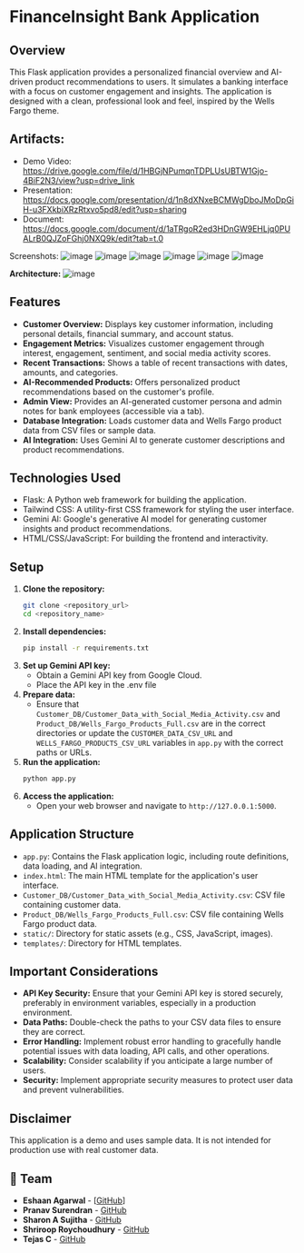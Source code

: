 # FinanceInsight Bank Application

## Overview

This Flask application provides a personalized financial overview and AI-driven product recommendations to users. It simulates a banking interface with a focus on customer engagement and insights. The application is designed with a clean, professional look and feel, inspired by the Wells Fargo theme.

## Artifacts:

- Demo Video: https://drive.google.com/file/d/1HBGjNPumqnTDPLUsUBTW1Gjo-4BiF2N3/view?usp=drive_link
- Presentation: https://docs.google.com/presentation/d/1n8dXNxeBCMWgDboJMoDpGiH-u3FXkbiXRzRtxvo5pd8/edit?usp=sharing
- Document: https://docs.google.com/document/d/1aTRgoR2ed3HDnGW9EHLjq0PUALrB0QJZoFGhj0NXQ9k/edit?tab=t.0

Screenshots:
![image](https://github.com/user-attachments/assets/f537c99b-5a8e-4060-b722-6d4cd5fb52ac)
![image](https://github.com/user-attachments/assets/8b7b4cf2-3e36-446d-a308-465cd6c4ee31)
![image](https://github.com/user-attachments/assets/0d8bb50f-212a-49aa-9610-8a87736897a7)
![image](https://github.com/user-attachments/assets/df55b791-f2fe-44e1-9b66-6697c37abac3)
![image](https://github.com/user-attachments/assets/a7aaf3f8-ec25-4ae6-a75d-535f66a6f2c6)
![image](https://github.com/user-attachments/assets/153d361b-a464-41b6-b992-b1d522032fb7)


**Architecture:**
![image](https://github.com/user-attachments/assets/41ec62db-382e-4432-a335-24f8d3629886)





## Features

-   **Customer Overview:** Displays key customer information, including personal details, financial summary, and account status.
-   **Engagement Metrics:** Visualizes customer engagement through interest, engagement, sentiment, and social media activity scores.
-   **Recent Transactions:** Shows a table of recent transactions with dates, amounts, and categories.
-   **AI-Recommended Products:** Offers personalized product recommendations based on the customer's profile.
-   **Admin View:** Provides an AI-generated customer persona and admin notes for bank employees (accessible via a tab).
-   **Database Integration:** Loads customer data and Wells Fargo product data from CSV files or sample data.
-   **AI Integration:** Uses Gemini AI to generate customer descriptions and product recommendations.

## Technologies Used

-   Flask: A Python web framework for building the application.
-   Tailwind CSS: A utility-first CSS framework for styling the user interface.
-   Gemini AI: Google's generative AI model for generating customer insights and product recommendations.
-   HTML/CSS/JavaScript: For building the frontend and interactivity.

## Setup

1.  **Clone the repository:**
    ```bash
    git clone <repository_url>
    cd <repository_name>
    ```
2.  **Install dependencies:**
    ```bash
    pip install -r requirements.txt
    ```
3.  **Set up Gemini API key:**
    -   Obtain a Gemini API key from Google Cloud.
    -   Place the API key in the .env file
4.  **Prepare data:**
    -   Ensure that `Customer_DB/Customer_Data_with_Social_Media_Activity.csv` and `Product_DB/Wells_Fargo_Products_Full.csv` are in the correct directories or update the `CUSTOMER_DATA_CSV_URL` and `WELLS_FARGO_PRODUCTS_CSV_URL` variables in `app.py` with the correct paths or URLs.
5.  **Run the application:**
    ```bash
    python app.py
    ```
6.  **Access the application:**
    -   Open your web browser and navigate to `http://127.0.0.1:5000`.

## Application Structure

-   `app.py`: Contains the Flask application logic, including route definitions, data loading, and AI integration.
-   `index.html`: The main HTML template for the application's user interface.
-   `Customer_DB/Customer_Data_with_Social_Media_Activity.csv`: CSV file containing customer data.
-   `Product_DB/Wells_Fargo_Products_Full.csv`: CSV file containing Wells Fargo product data.
-   `static/`: Directory for static assets (e.g., CSS, JavaScript, images).
-   `templates/`: Directory for HTML templates.

## Important Considerations

-   **API Key Security:** Ensure that your Gemini API key is stored securely, preferably in environment variables, especially in a production environment.
-   **Data Paths:** Double-check the paths to your CSV data files to ensure they are correct.
-   **Error Handling:** Implement robust error handling to gracefully handle potential issues with data loading, API calls, and other operations.
-   **Scalability:** Consider scalability if you anticipate a large number of users.
-   **Security:** Implement appropriate security measures to protect user data and prevent vulnerabilities.

## Disclaimer

This application is a demo and uses sample data. It is not intended for production use with real customer data.

## 👥 Team
- **Eshaan Agarwal** - [[GitHub](https://github.com/Eshan-Agarwal16)]
- **Pranav Surendran** - [GitHub](https://github.com/Pranav418) 
- **Sharon A Sujitha** - [GitHub](https://github.com/sharonsujitha7) 
- **Shriroop Roychoudhury** - [GitHub](https://github.com/rshriroop01) 
- **Tejas C** - [GitHub](#) 
